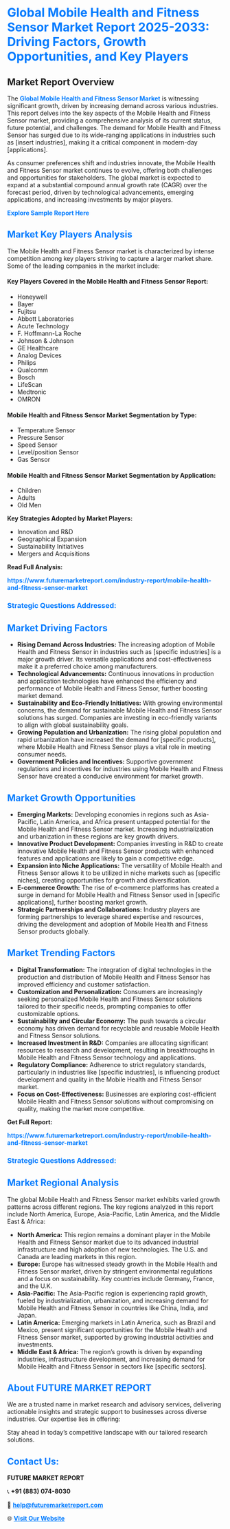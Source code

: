 <h1 style="color: #007BFF;">Global Mobile Health and Fitness Sensor Market Report 2025-2033: Driving Factors, Growth Opportunities, and Key Players</h1>

<section id="overview">
<h2>Market Report Overview</h2>
<p>The <a href="https://www.futuremarketreport.com/industry-report/mobile-health-and-fitness-sensor-market" style="color: #007BFF; text-decoration: none;"><strong>Global Mobile Health and Fitness Sensor Market</strong></a> is witnessing significant growth, driven by increasing demand across various industries. This report delves into the key aspects of the Mobile Health and Fitness Sensor market, providing a comprehensive analysis of its current status, future potential, and challenges. The demand for Mobile Health and Fitness Sensor has surged due to its wide-ranging applications in industries such as [insert industries], making it a critical component in modern-day [applications].</p>
<p>As consumer preferences shift and industries innovate, the Mobile Health and Fitness Sensor market continues to evolve, offering both challenges and opportunities for stakeholders. The global market is expected to expand at a substantial compound annual growth rate (CAGR) over the forecast period, driven by technological advancements, emerging applications, and increasing investments by major players.</p>
</section>

<section id="overview">
<p><a href="https://www.futuremarketreport.com/request-sample/reportId=58183" style="color: #007BFF; text-decoration: none;"><strong>Explore Sample Report Here</strong></a></p>
</section>

<section id="key-players">
<h2 style="color: #007BFF;">Market Key Players Analysis</h2>
<p>The Mobile Health and Fitness Sensor market is characterized by intense competition among key players striving to capture a larger market share. Some of the leading companies in the market include:</p>
<h4>Key Players Covered in the Mobile Health and Fitness Sensor Report:</h4>
<ul><li>Honeywell</li><li>Bayer</li><li>Fujitsu</li><li>Abbott Laboratories</li><li>Acute Technology</li><li>F. Hoffmann-La Roche</li><li>Johnson &amp; Johnson</li><li>GE Healthcare</li><li>Analog Devices</li><li>Philips</li><li>Qualcomm</li><li>Bosch</li><li>LifeScan</li><li>Medtronic</li><li>OMRON</li></ul>
<h4>Mobile Health and Fitness Sensor Market Segmentation by Type:</h4>
<ul><li>Temperature Sensor</li><li>Pressure Sensor</li><li>Speed Sensor</li><li>Level/position Sensor</li><li>Gas Sensor</li></ul>

<h4>Mobile Health and Fitness Sensor Market Segmentation by Application:</h4>
<ul><li>Children</li><li>Adults</li><li>Old Men</li></ul>
<p><strong>Key Strategies Adopted by Market Players:</strong></p>
<ul>
<li>Innovation and R&D</li>
<li>Geographical Expansion</li>
<li>Sustainability Initiatives</li>
<li>Mergers and Acquisitions</li>
</ul>
</section>

<section>
<p><strong>Read Full Analysis: </strong></p><a href="https://www.futuremarketreport.com/industry-report/mobile-health-and-fitness-sensor-market" style="color: #007BFF; text-decoration: none;"><strong>https://www.futuremarketreport.com/industry-report/mobile-health-and-fitness-sensor-market</strong></a>
<h3 style="color: #007BFF;">Strategic Questions Addressed:</h3>
</section>

<section id="driving-factors">
<h2 style="color: #007BFF;">Market Driving Factors</h2>
<ul>
<li><strong>Rising Demand Across Industries:</strong> The increasing adoption of Mobile Health and Fitness Sensor in industries such as [specific industries] is a major growth driver. Its versatile applications and cost-effectiveness make it a preferred choice among manufacturers.</li>
<li><strong>Technological Advancements:</strong> Continuous innovations in production and application technologies have enhanced the efficiency and performance of Mobile Health and Fitness Sensor, further boosting market demand.</li>
<li><strong>Sustainability and Eco-Friendly Initiatives:</strong> With growing environmental concerns, the demand for sustainable Mobile Health and Fitness Sensor solutions has surged. Companies are investing in eco-friendly variants to align with global sustainability goals.</li>
<li><strong>Growing Population and Urbanization:</strong> The rising global population and rapid urbanization have increased the demand for [specific products], where Mobile Health and Fitness Sensor plays a vital role in meeting consumer needs.</li>
<li><strong>Government Policies and Incentives:</strong> Supportive government regulations and incentives for industries using Mobile Health and Fitness Sensor have created a conducive environment for market growth.</li>
</ul>
</section>

<section id="growth-opportunities">
<h2 style="color: #007BFF;">Market Growth Opportunities</h2>
<ul>
<li><strong>Emerging Markets:</strong> Developing economies in regions such as Asia-Pacific, Latin America, and Africa present untapped potential for the Mobile Health and Fitness Sensor market. Increasing industrialization and urbanization in these regions are key growth drivers.</li>
<li><strong>Innovative Product Development:</strong> Companies investing in R&D to create innovative Mobile Health and Fitness Sensor products with enhanced features and applications are likely to gain a competitive edge.</li>
<li><strong>Expansion into Niche Applications:</strong> The versatility of Mobile Health and Fitness Sensor allows it to be utilized in niche markets such as [specific niches], creating opportunities for growth and diversification.</li>
<li><strong>E-commerce Growth:</strong> The rise of e-commerce platforms has created a surge in demand for Mobile Health and Fitness Sensor used in [specific applications], further boosting market growth.</li>
<li><strong>Strategic Partnerships and Collaborations:</strong> Industry players are forming partnerships to leverage shared expertise and resources, driving the development and adoption of Mobile Health and Fitness Sensor products globally.</li>
</ul>
</section>

<section id="trending-factors">
<h2 style="color: #007BFF;">Market Trending Factors</h2>
<ul>
<li><strong>Digital Transformation:</strong> The integration of digital technologies in the production and distribution of Mobile Health and Fitness Sensor has improved efficiency and customer satisfaction.</li>
<li><strong>Customization and Personalization:</strong> Consumers are increasingly seeking personalized Mobile Health and Fitness Sensor solutions tailored to their specific needs, prompting companies to offer customizable options.</li>
<li><strong>Sustainability and Circular Economy:</strong> The push towards a circular economy has driven demand for recyclable and reusable Mobile Health and Fitness Sensor solutions.</li>
<li><strong>Increased Investment in R&D:</strong> Companies are allocating significant resources to research and development, resulting in breakthroughs in Mobile Health and Fitness Sensor technology and applications.</li>
<li><strong>Regulatory Compliance:</strong> Adherence to strict regulatory standards, particularly in industries like [specific industries], is influencing product development and quality in the Mobile Health and Fitness Sensor market.</li>
<li><strong>Focus on Cost-Effectiveness:</strong> Businesses are exploring cost-efficient Mobile Health and Fitness Sensor solutions without compromising on quality, making the market more competitive.</li>
</ul>
</section>

<section>
<p><strong>Get Full Report: </strong></p><a href="https://www.futuremarketreport.com/industry-report/mobile-health-and-fitness-sensor-market" style="color: #007BFF; text-decoration: none;"><strong>https://www.futuremarketreport.com/industry-report/mobile-health-and-fitness-sensor-market</strong></a>
<h3 style="color: #007BFF;">Strategic Questions Addressed:</h3>
</section>


<section id="regional-analysis">
<h2 style="color: #007BFF;">Market Regional Analysis</h2>
<p>The global Mobile Health and Fitness Sensor market exhibits varied growth patterns across different regions. The key regions analyzed in this report include North America, Europe, Asia-Pacific, Latin America, and the Middle East & Africa:</p>
<ul>
<li><strong>North America:</strong> This region remains a dominant player in the Mobile Health and Fitness Sensor market due to its advanced industrial infrastructure and high adoption of new technologies. The U.S. and Canada are leading markets in this region.</li>
<li><strong>Europe:</strong> Europe has witnessed steady growth in the Mobile Health and Fitness Sensor market, driven by stringent environmental regulations and a focus on sustainability. Key countries include Germany, France, and the U.K.</li>
<li><strong>Asia-Pacific:</strong> The Asia-Pacific region is experiencing rapid growth, fueled by industrialization, urbanization, and increasing demand for Mobile Health and Fitness Sensor in countries like China, India, and Japan.</li>
<li><strong>Latin America:</strong> Emerging markets in Latin America, such as Brazil and Mexico, present significant opportunities for the Mobile Health and Fitness Sensor market, supported by growing industrial activities and investments.</li>
<li><strong>Middle East & Africa:</strong> The region’s growth is driven by expanding industries, infrastructure development, and increasing demand for Mobile Health and Fitness Sensor in sectors like [specific sectors].</li>
</ul>
</section>

<footer>
<h2 style="color: #007BFF;">About FUTURE MARKET REPORT</h2>
<p>We are a trusted name in market research and advisory services, delivering actionable insights and strategic support to businesses across diverse industries. Our expertise lies in offering:</p>

<p>Stay ahead in today’s competitive landscape with our tailored research solutions.</p>

<h2 style="color: #007BFF;">Contact Us:</h2>
<p><strong>FUTURE MARKET REPORT</strong></p>
<p>📞 <strong>+91 (883) 074-8030</strong></p>
<p>📧 <strong><a href="mailto:help@futuremarketreport.com" style="color: #007BFF;">help@futuremarketreport.com</a></strong></p>
<p>🌐 <strong><a href="https://www.futuremarketreport.com/" style="color: #007BFF;">Visit Our Website</a></strong></p>
</footer>